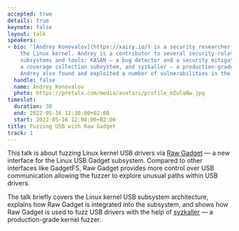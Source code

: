 ```yaml
---
accepted: true
details: true
keynote: false
layout: talk
speakers:
- bio: '[Andrey Konovalov](https://xairy.io/) is a security researcher focusing on
    the Linux kernel. Andrey is a contributor to several security-related Linux kernel
    subsystems and tools: KASAN — a bug detector and a security mitigation, KCOV —
    a coverage collection subsystem, and syzkaller — a production-grade kernel fuzzer.
    Andrey also found and exploited a number of vulnerabilities in the Linux kernel.'
  handle: false
  name: Andrey Konovalov
  photo: https://pretalx.com/media/avatars/profile_mZulaNw.jpg
timeslot:
  duration: 30
  end: 2022-05-16 12:30:00+02:00
  start: 2022-05-16 12:00:00+02:00
title: Fuzzing USB with Raw Gadget
track: 1
---
```


This talk is about fuzzing Linux kernel USB drivers via [Raw Gadget](https://github.com/xairy/raw-gadget) — a new interface for the Linux USB Gadget subsystem.
Compared to other interfaces like GadgetFS, Raw Gadget provides more control over USB communication allowing the fuzzer to explore unusual paths within USB drivers.

The talk briefly covers the Linux kernel USB subsystem architecture, explains how Raw Gadget is integrated into the subsystem, and shows how Raw Gadget is used to fuzz USB drivers with the help of [syzkaller](https://github.com/google/syzkaller) — a production-grade kernel fuzzer.